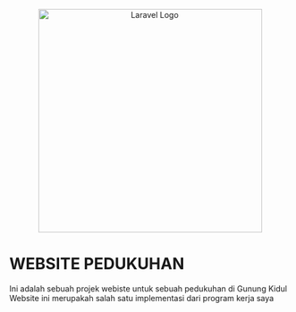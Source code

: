 <p align="center"><a href="https://laravel.com" target="_blank"><img src="https://raw.githubusercontent.com/laravel/art/master/logo-lockup/5%20SVG/2%20CMYK/1%20Full%20Color/laravel-logolockup-cmyk-red.svg" width="400" alt="Laravel Logo"></a></p>

# WEBSITE PEDUKUHAN
Ini adalah sebuah projek webiste untuk sebuah pedukuhan di Gunung Kidul
Website ini merupakah salah satu implementasi dari program kerja saya

